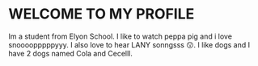 <h1>WELCOME TO MY PROFILE</h1>
<p1>Im a student from Elyon School.</p1>
<p2>I like to watch peppa pig and i love snoooopppppyyy.</p2>
<p3> I also love to hear LANY sonngsss 😗.</p3>
<p4> I like dogs and I have 2 dogs named Cola and Cecelll.</p4>
<img src="" />

